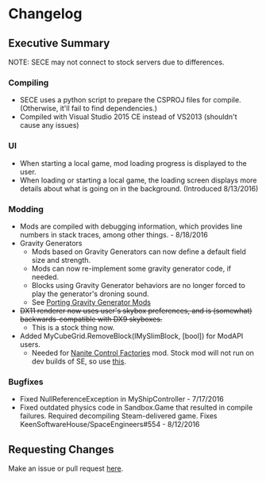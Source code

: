 # Changelog

## Executive Summary

NOTE: SECE may not connect to stock servers due to differences.

### Compiling
  * SECE uses a python script to prepare the CSPROJ files for compile. (Otherwise, it'll fail to find dependencies.)
  * Compiled with Visual Studio 2015 CE instead of VS2013 (shouldn't cause any issues)

### UI
  * When starting a local game, mod loading progress is displayed to the user.
  * When loading or starting a local game, the loading screen displays more details about what is going on in the background. (Introduced 8/13/2016)

### Modding
  * Mods are compiled with debugging information, which provides line numbers in stack traces, among other things. - 8/18/2016
  * Gravity Generators
    * Mods based on Gravity Generators can now define a default field size and strength.
    * Mods can now re-implement some gravity generator code, if needed.
    * Blocks using Gravity Generator behaviors are no longer forced to play the generator's droning sound.
    * See [Porting Gravity Generator Mods](docs/porting/gravity_generators.md)
  * <s>DX11 renderer now uses user's skybox preferences, and is (somewhat) backwards-compatible with DX9 skyboxes.</s>
    * This is a stock thing now.
  * Added MyCubeGrid.RemoveBlock(IMySlimBlock, [bool]) for ModAPI users.
    * Needed for [Nanite Control Factories](http://steamcommunity.com/sharedfiles/filedetails/?id=655922051) mod. Stock mod will not run on dev builds of SE, so use [this](https://gitlab.com/N3X15/SECE-NaniteControlFactories).

### Bugfixes
 * Fixed NullReferenceException in MyShipController - 7/17/2016
 * Fixed outdated physics code in Sandbox.Game that resulted in compile failures.  Required decompiling Steam-delivered game. Fixes KeenSoftwareHouse/SpaceEngineers#554 - 8/12/2016

## Requesting Changes

Make an issue or pull request [here](https://github.com/N3X15/SpaceEngineers-CE/issues).
